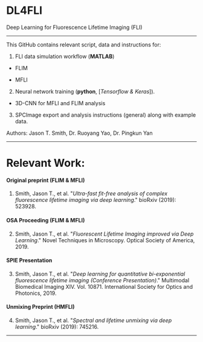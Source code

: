 # DL4FLI
Deep Learning for Fluorescence Lifetime Imaging (FLI)

--------------------------------------------------------------

This GitHub contains relevant script, data and instructions for:
1. FLI data simulation workflow (**MATLAB**)

  * FLIM

  * MFLI

2. Neural network training (**python**, [_Tensorflow & Keras_]).

  * 3D-CNN for MFLI and FLIM analysis
  
3. SPCImage export and analysis instructions (general) along with example data.

Authors: Jason T. Smith, Dr. Ruoyang Yao, Dr. Pingkun Yan

--------------------------------------------------------------

# Relevant Work:

#### Original preprint (FLIM & MFLI)
1) Smith, Jason T., et al. "_Ultra-fast fit-free analysis of complex fluorescence lifetime imaging via deep learning_." bioRxiv (2019): 523928.

#### OSA Proceeding (FLIM & MFLI)
2) Smith, Jason T., et al. "_Fluorescent Lifetime Imaging improved via Deep Learning_." Novel Techniques in Microscopy. Optical Society of America, 2019.

#### SPIE Presentation
3) Smith, Jason T., et al. "_Deep learning for quantitative bi-exponential fluorescence lifetime imaging (Conference Presentation)_." Multimodal Biomedical Imaging XIV. Vol. 10871. International Society for Optics and Photonics, 2019.

#### Unmixing Preprint (HMFLI)
4) Smith, Jason T., et al. "_Spectral and lifetime unmixing via deep learning_." bioRxiv (2019): 745216.

--------------------------------------------------------------

